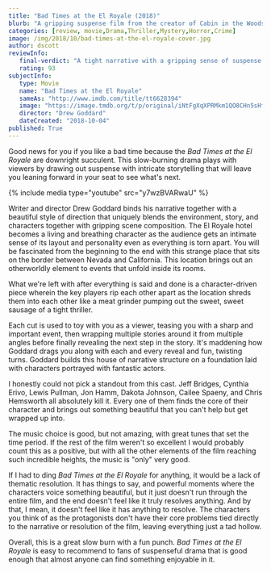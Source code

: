 ```yaml
---
title: "Bad Times at the El Royale (2018)"
blurb: "A gripping suspense film from the creator of Cabin in the Woods"
categories: [review, movie,Drama,Thriller,Mystery,Horror,Crime]
image: /img/2018/10/bad-times-at-the-el-royale-cover.jpg
author: dscott
reviewInfo:
   final-verdict: "A tight narrative with a gripping sense of suspense that will keep you on the edge of your seat."
   rating: 93
subjectInfo:
   type: Movie
   name: "Bad Times at the El Royale"
   sameAs: "http://www.imdb.com/title/tt6628394"
   image: "https://image.tmdb.org/t/p/original/iNtFgXqXPRMkm1QO8CHn5sHfUgE.jpg"
   director: "Drew Goddard"
   dateCreated: "2018-10-04"
published: True
---
```



Good news for you if you like a bad time because the *Bad Times at the El Royale* are downright succulent. This slow-burning drama plays with viewers by drawing out suspense with intricate storytelling that will leave you leaning forward in your seat to see what's next. 

{% include media type="youtube" src="y7wzBVARwaU" %}

Writer and director Drew Goddard binds his narrative together with a beautiful style of direction that uniquely blends the environment, story, and characters together with gripping scene composition. The El Royale hotel becomes a living and breathing character as the audience gets an intimate sense of its layout and personality even as everything is torn apart. You will be fascinated from the beginning to the end with this strange place that sits on the border between Nevada and California. This location brings out an otherworldly element to events that unfold inside its rooms.

What we're left with after everything is said and done is a character-driven piece wherein the key players rip each other apart as the location shreds them into each other like a meat grinder pumping out the sweet, sweet sausage of a tight thriller. 

Each cut is used to toy with you as a viewer, teasing you with a sharp and important event, then wrapping multiple stories around it from multiple angles before finally revealing the next step in the story. It's maddening how Goddard drags you along with each and every reveal and fun, twisting turns. Goddard builds this house of narrative structure on a foundation laid with characters portrayed with fantastic actors.

I honestly could not pick a standout from this cast. Jeff Bridges, Cynthia Erivo, Lewis Pullman, Jon Hamm, Dakota Johnson, Cailee Spaeny, and Chris Hemsworth all absolutely kill it. Every one of them finds the core of their character and brings out something beautiful that you can't help but get wrapped up into. 

The music choice is good, but not amazing, with great tunes that set the time period. If the rest of the film weren't so excellent I would probably count this as a positive, but with all the other elements of the film reaching such incredible heights, the music is  "only" very good.

If I had to ding *Bad Times at the El Royale* for anything, it would be a lack of thematic resolution. It has things to say, and powerful moments where the characters voice something beautiful, but it just doesn't run through the entire film, and the end doesn't feel like it truly resolves anything. And by that, I mean, it doesn't feel like it has anything to resolve. The characters you think of as the protagonists don't have their core problems tied directly to the narrative or resolution of the film, leaving everything just a tad hollow.

Overall, this is a great slow burn with a fun punch. *Bad Times at the El Royale* is easy to recommend to fans of suspenseful drama that is good enough that almost anyone can find something enjoyable in it.
